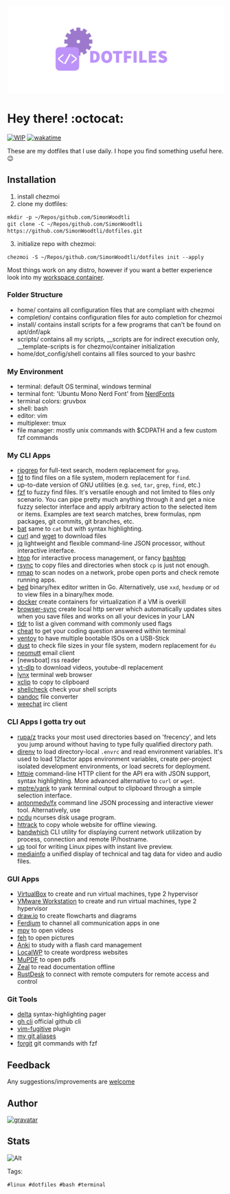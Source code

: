 ![dotfiles](assets/dotfiles.png)

# Hey there! :octocat:

[![WIP](https://img.shields.io/badge/status-wip-red)](https://img.shields.io/badge/status-wip-red)
[![wakatime](https://wakatime.com/badge/user/173067c8-7ded-4cfb-8605-b3032659c00c/project/06d88565-a3f0-4342-a7ef-5983a58842f2.svg)](https://wakatime.com/badge/user/173067c8-7ded-4cfb-8605-b3032659c00c/project/06d88565-a3f0-4342-a7ef-5983a58842f2)

These are my dotfiles that I use daily. I hope you find something useful here. :wink:

## Installation

1. install chezmoi
2. clone my dotfiles:

```
mkdir -p ~/Repos/github.com/SimonWoodtli
git clone -C ~/Repos/github.com/SimonWoodtli https://github.com/SimonWoodtli/dotfiles.git
```

3. initialize repo with chezmoi:

```
chezmoi -S ~/Repos/github.com/SimonWoodtli/dotfiles init --apply
```

Most things work on any distro, however if you want a better
experience look into my [workspace container][workspace]. 

### Folder Structure

* home/ contains all configuration files that are compliant with chezmoi
* completion/ contains configuration files for auto completion for chezmoi
* install/ contains install scripts for a few programs that can't be found on apt/dnf/apk
* scripts/ contains all my scripts, \_\_scripts are for indirect
  execution only, \_\_template-scripts is for chezmoi/container initialization
* home/dot_config/shell contains all files sourced to your bashrc

### My Environment

* terminal: default OS terminal, windows terminal
* terminal font: 'Ubuntu Mono Nerd Font' from [NerdFonts]
* terminal colors: gruvbox
* shell: bash
* editor: vim
* multiplexer: tmux
* file manager: mostly unix commands with \$CDPATH and a few custom fzf commands

### My CLI Apps

* [ripgrep] for full-text search, modern replacement for `grep`.
* [fd] to find files on a file system, modern replacement for `find`.
* up-to-date version of GNU utilities (e.g. `sed`, `tar`, `grep`, `find`, etc.)
* [fzf] to fuzzy find files. It's versatile enough and not limited to files only scenario. You can pipe pretty much anything through it and get  a nice fuzzy selector interface and apply arbitrary action to the selected item or items. Examples are text search matches, brew formulas, npm packages, git commits, git branches, etc.
* [bat] same to `cat` but with syntax highlighting.
* [curl] and [wget] to download files
* [jq] lightweight and flexible command-line JSON processor, without interactive interface.
* [htop] for interactive process management, or fancy [bashtop]
* [rsync] to copy files and directories when stock `cp` is just not enough.
* [nmap] to scan nodes on a network, probe open ports and check remote running apps.
* [bed] binary/hex editor written in Go. Alternatively, use `xxd`, `hexdump` or `od` to view files in a binary/hex mode.
* [docker] create containers for virtualization if a VM is overkill
* [browser-sync] create local http server which automatically updates sites when you save files and works on all your devices in your LAN
* [tldr] to list a given command with commonly used flags
* [cheat] to get your coding question answered within terminal
* [ventoy] to have multiple bootable ISOs on a USB-Stick
* [dust] to check file sizes in your file system, modern replacement for `du`
* [neomutt] email client
* [newsboat] rss reader
* [yt-dlp] to download videos, youtube-dl replacement
* [lynx] terminal web browser
* [xclip] to copy to clipboard
* [shellcheck] check your shell scripts
* [pandoc] file converter
* [weechat] irc client

### CLI Apps I gotta try out

* [rupa/z] tracks your most used directories based on 'frecency', and lets you jump around without having to type fully qualified directory path.
* [direnv] to load directory-local `.envrc` and read environment variables. It's used to load 12factor apps environment variables, create per-project isolated development environments, or load secrets for deployment.
* [httpie] command-line HTTP client for the API era with JSON support, syntax highlighting. More advanced alternative to `curl` or `wget`.
* [mptre/yank] to yank terminal output to clipboard through a simple selection interface.
* [antonmedv/fx] command line JSON processing and interactive viewer tool. Alternatively, use 
* [ncdu] ncurses disk usage program.
* [httrack] to copy whole website for offline viewing.
* [bandwhich] CLI utility for displaying current network utilization by process, connection and remote IP/hostname.
* [up] tool for writing Linux pipes with instant live preview.
* [mediainfo] a unified display of technical and tag data for video and audio files.

### GUI Apps

* [VirtualBox] to create and run virtual machines, type 2 hypervisor
* [VMware Workstation] to create and run virtual machines, type 2 hypervisor
* [draw.io] to create flowcharts and diagrams
* [Ferdium] to channel all communication apps in one
* [mpv] to open videos
* [feh] to open pictures
* [Anki] to study with a flash card management
* [LocalWP] to create wordpress websites
* [MuPDF] to open pdfs
* [Zeal] to read documentation offline
* [RustDesk] to connect with remote computers for remote access and control

### Git Tools

* [delta] syntax-highlighting pager
* [gh cli] official github cli
* [vim-fugitive] plugin
* [my git aliases]
* [forgit] git commands with fzf

## Feedback

Any suggestions/improvements are [welcome]

## Author

[![gravatar](https://secure.gravatar.com/avatar/ba834a706f9df56eee8ee59a2f7be941?s=200)](https://www.linkedin.com/in/simonwoodtli)

## Stats

![Alt](https://repobeats.axiom.co/api/embed/8e281b4fde7d8d552576290facb760bd4ebc02bb.svg "Repobeats analytics image")

Tags:

    #linux #dotfiles #bash #terminal

[workspace]: <https://github.com/SimonWoodtli/workspace-alpine>
[NerdFonts]: <https://www.nerdfonts.com/>
[welcome]: <https://github.com/SimonWoodtli/dotfiles/issues>
[dotfiles repository]: <https://github.com/rwxrob/dot>
<!-- git tools: -->
[gh cli]: <https://github.com/cli/cli>
[delta]: <https://github.com/dandavison/delta>
[vim-fugitive]: <https://github.com/tpope/vim-fugitive>
[my git aliases]: <https://github.com/SimonWoodtli/dotfiles/tree/main/bin/shell>
[forgit]: <https://github.com/wfxr/forgit>
<!-- cli apps: -->
[ripgrep]: <https://github.com/BurntSushi/ripgrep>
[fd]: <https://github.com/sharkdp/fd>
[fzf]: <https://github.com/junegunn/fzf>
[bat]: <https://github.com/sharkdp/bat>
[curl]: <https://curl.se/>
[wget]: <https://www.gnu.org/software/wget/>
[jq]: <https://stedolan.github.io/jq/>
[htop]: <https://htop.dev/>
[bashtop]: <https://github.com/aristocratos/bashtop>
[rsync]: <https://rsync.samba.org/>
[nmap]: <https://nmap.org/>
[bed]: <https://github.com/itchyny/bed>
[docker]: <https://www.docker.com/>
[browser-sync]: <https://browsersync.io/>
[tldr]: <https://github.com/raylee/tldr-sh-client>
[cheat]: <https://github.com/SimonWoodtli/dotfiles/blob/main/scripts/cheat>
[ventoy]: <https://github.com/ventoy/Ventoy>
[dust]: <https://github.com/bootandy/dust>
[neomutt]: <https://neomutt.org/>
[yt-dlp]: <https://github.com/yt-dlp/yt-dlp>
[lynx]: <https://lynx.browser.org/>
[xclip]: <https://github.com/astrand/xclip>
[shellcheck]: <https://www.shellcheck.net/>
[pandoc]: <https://pandoc.org/>
[weechat]: <https://weechat.org/>
<!-- cli apps try out: -->
[rupa/z]: <https://github.com/rupa/z>
[direnv]: <https://direnv.net/>
[httpie]: <https://httpie.io/>
[mptre/yank]: <https://github.com/mptre/yank>
[antonmedv/fx]: <https://github.com/antonmedv/fx>
[ncdu]: <https://dev.yorhel.nl/ncdu>
[httrack]: <https://www.httrack.com/>
[bandwhich]: <https://github.com/imsnif/bandwhich>
[up]: <https://github.com/akavel/up>
[mediainfo]: <https://mediaarea.net/en/MediaInfo>
<!-- gui apps: -->
[VirtualBox]: <https://www.virtualbox.org/>
[VMware Workstation]: <https://www.vmware.com/products/workstation-pro.html>
[draw.io]: <https://github.com/jgraph/drawio>
[Ferdium]: <https://ferdium.org/>
[mpv]: <https://mpv.io/>
[feh]: <https://feh.finalrewind.org/>
[Anki]: <https://apps.ankiweb.net/>
[LocalWP]: <https://localwp.com/>
[MuPDF]: <https://mupdf.com/>
[Zeal]: <https://zealdocs.org/>
[RustDesk]: <https://rustdesk.com/>
